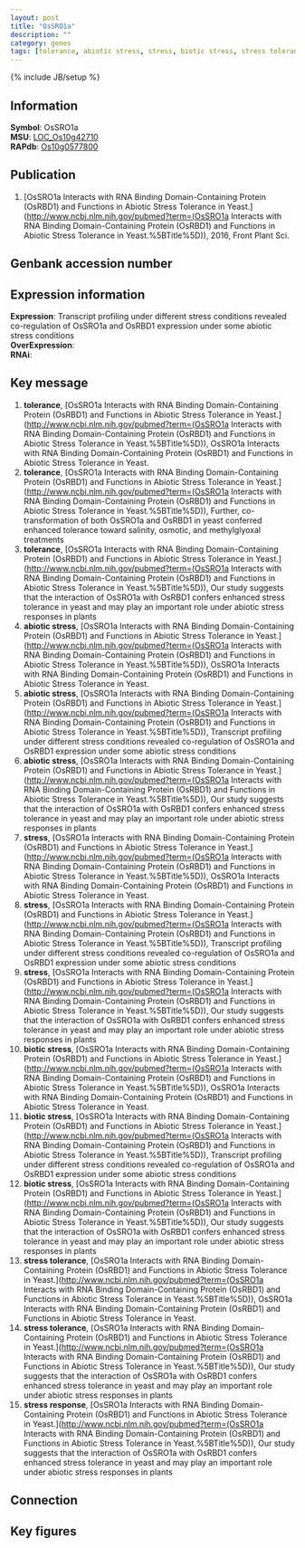 ```yaml
---
layout: post
title: "OsSRO1a"
description: ""
category: genes
tags: [tolerance, abiotic stress, stress, biotic stress, stress tolerance, stress response, Gene]
---
```

{% include JB/setup %}

## Information
__Symbol__: OsSRO1a  
__MSU__: [LOC_Os10g42710](http://rice.plantbiology.msu.edu/cgi-bin/ORF_infopage.cgi?orf=LOC_Os10g42710)  
__RAPdb__: [Os10g0577800](http://rapdb.dna.affrc.go.jp/viewer/gbrowse_details/irgsp1?name=Os10g0577800)  

## Publication
1. [OsSRO1a Interacts with RNA Binding Domain-Containing Protein (OsRBD1) and Functions in Abiotic Stress Tolerance in Yeast.](http://www.ncbi.nlm.nih.gov/pubmed?term=(OsSRO1a Interacts with RNA Binding Domain-Containing Protein (OsRBD1) and Functions in Abiotic Stress Tolerance in Yeast.%5BTitle%5D)), 2016, Front Plant Sci.

## Genbank accession number

## Expression information
__Expression__: Transcript profiling under different stress conditions revealed co-regulation of OsSRO1a and OsRBD1 expression under some abiotic stress conditions  
__OverExpression__:  
__RNAi__:  

## Key message
1. __tolerance__, [OsSRO1a Interacts with RNA Binding Domain-Containing Protein (OsRBD1) and Functions in Abiotic Stress Tolerance in Yeast.](http://www.ncbi.nlm.nih.gov/pubmed?term=(OsSRO1a Interacts with RNA Binding Domain-Containing Protein (OsRBD1) and Functions in Abiotic Stress Tolerance in Yeast.%5BTitle%5D)), OsSRO1a Interacts with RNA Binding Domain-Containing Protein (OsRBD1) and Functions in Abiotic Stress Tolerance in Yeast.
2. __tolerance__, [OsSRO1a Interacts with RNA Binding Domain-Containing Protein (OsRBD1) and Functions in Abiotic Stress Tolerance in Yeast.](http://www.ncbi.nlm.nih.gov/pubmed?term=(OsSRO1a Interacts with RNA Binding Domain-Containing Protein (OsRBD1) and Functions in Abiotic Stress Tolerance in Yeast.%5BTitle%5D)),  Further, co-transformation of both OsSRO1a and OsRBD1 in yeast conferred enhanced tolerance toward salinity, osmotic, and methylglyoxal treatments
3. __tolerance__, [OsSRO1a Interacts with RNA Binding Domain-Containing Protein (OsRBD1) and Functions in Abiotic Stress Tolerance in Yeast.](http://www.ncbi.nlm.nih.gov/pubmed?term=(OsSRO1a Interacts with RNA Binding Domain-Containing Protein (OsRBD1) and Functions in Abiotic Stress Tolerance in Yeast.%5BTitle%5D)),  Our study suggests that the interaction of OsSRO1a with OsRBD1 confers enhanced stress tolerance in yeast and may play an important role under abiotic stress responses in plants
4. __abiotic stress__, [OsSRO1a Interacts with RNA Binding Domain-Containing Protein (OsRBD1) and Functions in Abiotic Stress Tolerance in Yeast.](http://www.ncbi.nlm.nih.gov/pubmed?term=(OsSRO1a Interacts with RNA Binding Domain-Containing Protein (OsRBD1) and Functions in Abiotic Stress Tolerance in Yeast.%5BTitle%5D)), OsSRO1a Interacts with RNA Binding Domain-Containing Protein (OsRBD1) and Functions in Abiotic Stress Tolerance in Yeast.
5. __abiotic stress__, [OsSRO1a Interacts with RNA Binding Domain-Containing Protein (OsRBD1) and Functions in Abiotic Stress Tolerance in Yeast.](http://www.ncbi.nlm.nih.gov/pubmed?term=(OsSRO1a Interacts with RNA Binding Domain-Containing Protein (OsRBD1) and Functions in Abiotic Stress Tolerance in Yeast.%5BTitle%5D)),  Transcript profiling under different stress conditions revealed co-regulation of OsSRO1a and OsRBD1 expression under some abiotic stress conditions
6. __abiotic stress__, [OsSRO1a Interacts with RNA Binding Domain-Containing Protein (OsRBD1) and Functions in Abiotic Stress Tolerance in Yeast.](http://www.ncbi.nlm.nih.gov/pubmed?term=(OsSRO1a Interacts with RNA Binding Domain-Containing Protein (OsRBD1) and Functions in Abiotic Stress Tolerance in Yeast.%5BTitle%5D)),  Our study suggests that the interaction of OsSRO1a with OsRBD1 confers enhanced stress tolerance in yeast and may play an important role under abiotic stress responses in plants
7. __stress__, [OsSRO1a Interacts with RNA Binding Domain-Containing Protein (OsRBD1) and Functions in Abiotic Stress Tolerance in Yeast.](http://www.ncbi.nlm.nih.gov/pubmed?term=(OsSRO1a Interacts with RNA Binding Domain-Containing Protein (OsRBD1) and Functions in Abiotic Stress Tolerance in Yeast.%5BTitle%5D)), OsSRO1a Interacts with RNA Binding Domain-Containing Protein (OsRBD1) and Functions in Abiotic Stress Tolerance in Yeast.
8. __stress__, [OsSRO1a Interacts with RNA Binding Domain-Containing Protein (OsRBD1) and Functions in Abiotic Stress Tolerance in Yeast.](http://www.ncbi.nlm.nih.gov/pubmed?term=(OsSRO1a Interacts with RNA Binding Domain-Containing Protein (OsRBD1) and Functions in Abiotic Stress Tolerance in Yeast.%5BTitle%5D)),  Transcript profiling under different stress conditions revealed co-regulation of OsSRO1a and OsRBD1 expression under some abiotic stress conditions
9. __stress__, [OsSRO1a Interacts with RNA Binding Domain-Containing Protein (OsRBD1) and Functions in Abiotic Stress Tolerance in Yeast.](http://www.ncbi.nlm.nih.gov/pubmed?term=(OsSRO1a Interacts with RNA Binding Domain-Containing Protein (OsRBD1) and Functions in Abiotic Stress Tolerance in Yeast.%5BTitle%5D)),  Our study suggests that the interaction of OsSRO1a with OsRBD1 confers enhanced stress tolerance in yeast and may play an important role under abiotic stress responses in plants
10. __biotic stress__, [OsSRO1a Interacts with RNA Binding Domain-Containing Protein (OsRBD1) and Functions in Abiotic Stress Tolerance in Yeast.](http://www.ncbi.nlm.nih.gov/pubmed?term=(OsSRO1a Interacts with RNA Binding Domain-Containing Protein (OsRBD1) and Functions in Abiotic Stress Tolerance in Yeast.%5BTitle%5D)), OsSRO1a Interacts with RNA Binding Domain-Containing Protein (OsRBD1) and Functions in Abiotic Stress Tolerance in Yeast.
11. __biotic stress__, [OsSRO1a Interacts with RNA Binding Domain-Containing Protein (OsRBD1) and Functions in Abiotic Stress Tolerance in Yeast.](http://www.ncbi.nlm.nih.gov/pubmed?term=(OsSRO1a Interacts with RNA Binding Domain-Containing Protein (OsRBD1) and Functions in Abiotic Stress Tolerance in Yeast.%5BTitle%5D)),  Transcript profiling under different stress conditions revealed co-regulation of OsSRO1a and OsRBD1 expression under some abiotic stress conditions
12. __biotic stress__, [OsSRO1a Interacts with RNA Binding Domain-Containing Protein (OsRBD1) and Functions in Abiotic Stress Tolerance in Yeast.](http://www.ncbi.nlm.nih.gov/pubmed?term=(OsSRO1a Interacts with RNA Binding Domain-Containing Protein (OsRBD1) and Functions in Abiotic Stress Tolerance in Yeast.%5BTitle%5D)),  Our study suggests that the interaction of OsSRO1a with OsRBD1 confers enhanced stress tolerance in yeast and may play an important role under abiotic stress responses in plants
13. __stress tolerance__, [OsSRO1a Interacts with RNA Binding Domain-Containing Protein (OsRBD1) and Functions in Abiotic Stress Tolerance in Yeast.](http://www.ncbi.nlm.nih.gov/pubmed?term=(OsSRO1a Interacts with RNA Binding Domain-Containing Protein (OsRBD1) and Functions in Abiotic Stress Tolerance in Yeast.%5BTitle%5D)), OsSRO1a Interacts with RNA Binding Domain-Containing Protein (OsRBD1) and Functions in Abiotic Stress Tolerance in Yeast.
14. __stress tolerance__, [OsSRO1a Interacts with RNA Binding Domain-Containing Protein (OsRBD1) and Functions in Abiotic Stress Tolerance in Yeast.](http://www.ncbi.nlm.nih.gov/pubmed?term=(OsSRO1a Interacts with RNA Binding Domain-Containing Protein (OsRBD1) and Functions in Abiotic Stress Tolerance in Yeast.%5BTitle%5D)),  Our study suggests that the interaction of OsSRO1a with OsRBD1 confers enhanced stress tolerance in yeast and may play an important role under abiotic stress responses in plants
15. __stress response__, [OsSRO1a Interacts with RNA Binding Domain-Containing Protein (OsRBD1) and Functions in Abiotic Stress Tolerance in Yeast.](http://www.ncbi.nlm.nih.gov/pubmed?term=(OsSRO1a Interacts with RNA Binding Domain-Containing Protein (OsRBD1) and Functions in Abiotic Stress Tolerance in Yeast.%5BTitle%5D)),  Our study suggests that the interaction of OsSRO1a with OsRBD1 confers enhanced stress tolerance in yeast and may play an important role under abiotic stress responses in plants

## Connection

## Key figures


